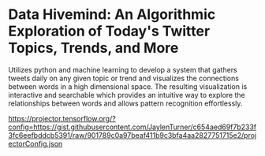 # Data Hivemind: An Algorithmic Exploration of Today's Twitter Topics, Trends, and More
Utilizes python and machine learning to develop a system that gathers tweets daily on any given topic or trend and visualizes the connections between words in a high dimensional space. The resulting visualization is interactive and searchable which provides an intuitive way to explore the relationships between words and allows pattern recognition effortlessly.

https://projector.tensorflow.org/?config=https://gist.githubusercontent.com/JaylenTurner/c654aed69f7b233f3fc6eefbddcb5391/raw/901789c0a97beaf411b9c3bfa4aa2827751715e2/projectorConfig.json

